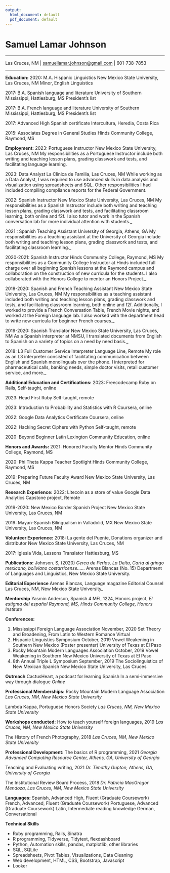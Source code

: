 ```yaml
---
output:
  html_document: default
  pdf_document: default
---
```

# Samuel Lamar Johnson

_____________________________________________________________________

Las Cruces, NM | samuellamar.johnson@gmail.com | 601-738-7853
_____________________________________________________________________

**Education:** 
2020: M.A. Hispanic Linguistics
New Mexico State University, Las Cruces, NM
Minor, English Linguistics

2017: B.A. Spanish language and literature
University of Southern Mississippi, Hattiesburg, MS
President’s list

2017: B.A. French language and literature
University of Southern Mississippi, Hattiesburg, MS
President’s list

2017: Advanced High Spanish certificate
Intercultura, Heredia, Costa Rica

2015: Associates Degree in General Studies
Hinds Community College, Raymond, MS

**Employment:** 
2023: Portuguese Instructor
New Mexico State University, Las Cruces, NM
My responsibilities as a Portuguese Instructor include both writing and
teaching lesson plans, grading classwork and tests, and facilitating language learning. 

2023: Data Analyst
La Clinica de Familia, Las Cruces, NM
While working as a Data Analyst, I was required to use advanced skills in data analysis and visualization using spreadsheets and SQL. Other responsibilities I had included compiling compliance reports for the Federal Government.

2022: Spanish Instructor
New Mexico State University, Las Cruces, NM
My responsibilities as a Spanish Instructor include both writing and
teaching lesson plans, grading classwork and tests, and facilitating classroom
learning, both online and f2f. I also tutor and work in the Spanish
conversation lab for more individual attention with students._

2021 : Spanish Teaching Assistant
University of Georgia, Athens, GA
My responsibilities as a teaching assistant at the University of Georgia
include both writing and teaching lesson plans, grading classwork and tests,
and facilitating classroom learning._

2020-2021: Spanish Instructor
Hinds Community College, Raymond, MS
My responsibilities as a Community College Instructor at Hinds included full
charge over all beginning Spanish lessons at the Raymond campus and
collaboration on the construction of new curricula for the students. I also
collaborated with the Honors College to mentor an Honors Project._

2018-2020: Spanish and French Teaching Assistant
New Mexico State University, Las Cruces, NM
My responsibilities as a teaching assistant included both writing and teaching
lesson plans, grading classwork and tests, and facilitating classroom
learning, both online and f2f. Additionally, I worked to provide a French
Conversation Table, French Movie nights, and worked at the Foreign
language lab. I also worked with the department head to write new curricula
for beginner French courses._

2019-2020: Spanish Translator
New Mexico State University, Las Cruces, NM
As a Spanish interpreter at NMSU, I translated documents from English to
Spanish on a variety of topics on a need by need basis._

2018: L3 Full Customer Service Interpreter
Language Line, Remote
My role as an L3 interpreter consisted of facilitating communication between
English and Spanish monolinguals over the phone. I interpreted for
pharmaceutical calls, banking needs, simple doctor visits, retail customer
service, and more._

**Additional Education and Certifications:** 
2023: Freecodecamp Ruby on Rails, 
Self-taught, online

2023: Head First Ruby 
Self-taught, remote

2023: Introduction to Probability and Statistics with R 
Coursera, online

2022: Google Data Analytics Certificate
Coursera, online

2022: Hacking Secret Ciphers with Python
Self-taught, remote

2020: Beyond Beginner Latin
Lexington Community Education, online

**Honors and Awards:** 
2021: Honored Faculty Mentor
Hinds Community College, Raymond, MS

2020: Phi Theta Kappa Teacher Spotlight
Hinds Community College, Raymond, MS

2019: Preparing Future Faculty Award
New Mexico State University, Las Cruces, NM


**Research Experience:** 
2022: Litecoin as a store of value
Google Data Analytics Capstone project, Remote

2019-2020: New Mexico Border Spanish Project
New Mexico State University, Las Cruces, NM

2019: Mayan-Spanish Bilingualism in Valladolid, MX
New Mexico State University, Las Cruces, NM

**Volunteer Experience:** 
2018: La gente del Puente, Donations organizer and distributor
New Mexico State University, Las Cruces, NM

2017: Iglesia Vida, Lessons Translator
Hattiesburg, MS

**Publications:** 
Johnson. S, (2020) _Cerca de Perlas, La Delta, Carta al gringo mexicano, boliviano
costarricense......_ Arenas Blancas (No. 15) Department of Languages and Linguistics,
New Mexico State University.

**Editorial Experience** 
Arenas Blancas, Language magazine
Editorial Counsel
Las Cruces, NM, New Mexico State University_

**Mentorship** 
Yasmin Anderson, Spanish 4 MFL 1224,
Honors project, _El estigma del español
Raymond, MS, Hinds Community College,
Honors Institute_

**Conferences:** 
1. Mississippi Foreign Language Association
November, 2020
Set Theory and Broadening, From Latin to Western Romance
Virtual
2. Hispanic Linguistics Symposium
October, 2019
Vowel Weakening in Southern New Mexico (Poster presenter)
University of Texas at El Paso
3. Rocky Mountain Modern Languages Association
October, 2019
Vowel Weakening in Southern New Mexico
University of Texas at El Paso
4. 8th Annual Triple L Symposium
September, 2019
The Sociolinguistics of New Mexican Spanish
New Mexico State University, Las Cruces

**Outreach** 
CactusHeart, a podcast for learning Spanish
In a semi-immersive way through dialogue
_Online_

**Professional Memberships:** 
Rocky Mountain Modern Language Association
_Las Cruces, NM, New Mexico State University_

Lambda Kappa, Portuguese Honors Society
_Las Cruces, NM, New Mexico State University_

**Workshops conducted:** 
How to teach yourself foreign languages, 2019
_Las Cruces, NM, New Mexico State University_

The History of French Photography, 2018
_Las Cruces, NM, New Mexico State University_

**Professional Development:** 
The basics of R programming, 2021
_Georgia Advanced Computing Resource Center,
Athens, GA, University of Georgia_

Teaching and Evaluating writing, 2021
_Dr. Timothy Gupton,
Athens, GA, University of Georgia_

The Institutional Review Board Process, 2018
_Dr. Patricia MacGregor Mendoza,
Las Cruces, NM, New Mexico State University_

**Languages:** 
Spanish, Advanced High, Fluent (Graduate Coursework)
French, Advanced, Fluent (Graduate Coursework)
Portuguese, Advanced (Graduate Coursework)
Latin, Intermediate reading knowledge
German, Conversational

**Technical Skills** 
- Ruby programming, Rails, Sinatra
- R programming, Tidyverse, Tidytext, flexdashboard
- Python, Automation skills, pandas, matplotlib, other libraries
- SQL, SQLite
- Spreadsheets, Pivot Tables, Visualizations, Data Cleaning
- Web development, HTML, CSS, Bootstrap, Javascript
- Looker

